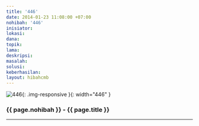 ```yaml
---
title: '446'
date: 2014-01-23 11:08:00 +07:00
nohibah: '446'
inisiator: 
lokasi: 
dana: 
topik: 
lama: 
deskripsi: 
masalah: 
solusi: 
keberhasilan: 
layout: hibahcmb
---
```


![446](/static/img/hibahcmb/446.png){: .img-responsive }{: width="446" }

### {{ page.nohibah }} - {{ page.title }}

---
